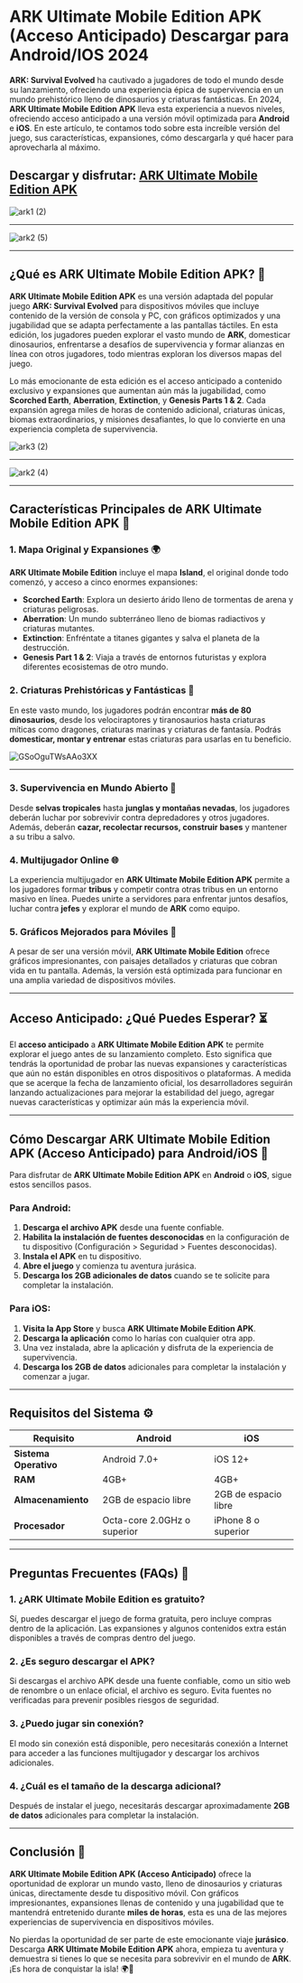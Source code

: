 # **ARK Ultimate Mobile Edition APK (Acceso Anticipado) Descargar para Android/IOS 2024**

**ARK: Survival Evolved** ha cautivado a jugadores de todo el mundo desde su lanzamiento, ofreciendo una experiencia épica de supervivencia en un mundo prehistórico lleno de dinosaurios y criaturas fantásticas. En 2024, **ARK Ultimate Mobile Edition APK** lleva esta experiencia a nuevos niveles, ofreciendo acceso anticipado a una versión móvil optimizada para **Android** e **iOS**. En este artículo, te contamos todo sobre esta increíble versión del juego, sus características, expansiones, cómo descargarla y qué hacer para aprovecharla al máximo.

## Descargar y disfrutar: [ARK Ultimate Mobile Edition APK](https://spoo.me/bbzkA5)

![ark1 (2)](https://github.com/user-attachments/assets/c8b15e87-241f-4f75-8b2b-8f68153c4797)

---

![ark2 (5)](https://github.com/user-attachments/assets/a055feb1-0237-4852-a36f-45f29fb07076)

---
## **¿Qué es ARK Ultimate Mobile Edition APK?** 🦖  

**ARK Ultimate Mobile Edition APK** es una versión adaptada del popular juego **ARK: Survival Evolved** para dispositivos móviles que incluye contenido de la versión de consola y PC, con gráficos optimizados y una jugabilidad que se adapta perfectamente a las pantallas táctiles. En esta edición, los jugadores pueden explorar el vasto mundo de **ARK**, domesticar dinosaurios, enfrentarse a desafíos de supervivencia y formar alianzas en línea con otros jugadores, todo mientras exploran los diversos mapas del juego.

Lo más emocionante de esta edición es el acceso anticipado a contenido exclusivo y expansiones que aumentan aún más la jugabilidad, como **Scorched Earth**, **Aberration**, **Extinction**, y **Genesis Parts 1 & 2**. Cada expansión agrega miles de horas de contenido adicional, criaturas únicas, biomas extraordinarios, y misiones desafiantes, lo que lo convierte en una experiencia completa de supervivencia.

![ark3 (2)](https://github.com/user-attachments/assets/1d72b37e-bf2a-4243-b7fa-9819e392cab0)

---

![ark2 (4)](https://github.com/user-attachments/assets/cd119c5c-1a4a-4b1e-8ec1-47bf6b38d92e)

---
## **Características Principales de ARK Ultimate Mobile Edition APK** 🌟

### **1. Mapa Original y Expansiones** 🌍  
**ARK Ultimate Mobile Edition** incluye el mapa **Island**, el original donde todo comenzó, y acceso a cinco enormes expansiones:  
- **Scorched Earth**: Explora un desierto árido lleno de tormentas de arena y criaturas peligrosas.  
- **Aberration**: Un mundo subterráneo lleno de biomas radiactivos y criaturas mutantes.  
- **Extinction**: Enfréntate a titanes gigantes y salva el planeta de la destrucción.  
- **Genesis Part 1 & 2**: Viaja a través de entornos futuristas y explora diferentes ecosistemas de otro mundo.

### **2. Criaturas Prehistóricas y Fantásticas** 🦕  
En este vasto mundo, los jugadores podrán encontrar **más de 80 dinosaurios**, desde los velociraptores y tiranosaurios hasta criaturas míticas como dragones, criaturas marinas y criaturas de fantasía. Podrás **domesticar, montar y entrenar** estas criaturas para usarlas en tu beneficio.

![GSoOguTWsAAo3XX](https://github.com/user-attachments/assets/63f54680-6f10-4ccc-91c8-98952a0e4a9f)

---
### **3. Supervivencia en Mundo Abierto** 🌿  
Desde **selvas tropicales** hasta **junglas y montañas nevadas**, los jugadores deberán luchar por sobrevivir contra depredadores y otros jugadores. Además, deberán **cazar, recolectar recursos, construir bases** y mantener a su tribu a salvo.

### **4. Multijugador Online** 🌐  
La experiencia multijugador en **ARK Ultimate Mobile Edition APK** permite a los jugadores formar **tribus** y competir contra otras tribus en un entorno masivo en línea. Puedes unirte a servidores para enfrentar juntos desafíos, luchar contra **jefes** y explorar el mundo de **ARK** como equipo.

### **5. Gráficos Mejorados para Móviles** 📱  
A pesar de ser una versión móvil, **ARK Ultimate Mobile Edition** ofrece gráficos impresionantes, con paisajes detallados y criaturas que cobran vida en tu pantalla. Además, la versión está optimizada para funcionar en una amplia variedad de dispositivos móviles.

---

## **Acceso Anticipado: ¿Qué Puedes Esperar?** ⏳

El **acceso anticipado** a **ARK Ultimate Mobile Edition APK** te permite explorar el juego antes de su lanzamiento completo. Esto significa que tendrás la oportunidad de probar las nuevas expansiones y características que aún no están disponibles en otros dispositivos o plataformas. A medida que se acerque la fecha de lanzamiento oficial, los desarrolladores seguirán lanzando actualizaciones para mejorar la estabilidad del juego, agregar nuevas características y optimizar aún más la experiencia móvil.

---

## **Cómo Descargar ARK Ultimate Mobile Edition APK (Acceso Anticipado) para Android/iOS** 📲

Para disfrutar de **ARK Ultimate Mobile Edition APK** en **Android** o **iOS**, sigue estos sencillos pasos.  

### **Para Android:**  
1. **Descarga el archivo APK** desde una fuente confiable.  
2. **Habilita la instalación de fuentes desconocidas** en la configuración de tu dispositivo (Configuración > Seguridad > Fuentes desconocidas).  
3. **Instala el APK** en tu dispositivo.  
4. **Abre el juego** y comienza tu aventura jurásica.  
5. **Descarga los 2GB adicionales de datos** cuando se te solicite para completar la instalación.

### **Para iOS:**  
1. **Visita la App Store** y busca **ARK Ultimate Mobile Edition APK**.  
2. **Descarga la aplicación** como lo harías con cualquier otra app.  
3. Una vez instalada, abre la aplicación y disfruta de la experiencia de supervivencia.  
4. **Descarga los 2GB de datos** adicionales para completar la instalación y comenzar a jugar.

---

## **Requisitos del Sistema** ⚙️

| **Requisito**           | **Android**             | **iOS**                  |  
|-------------------------|-------------------------|--------------------------|  
| **Sistema Operativo**    | Android 7.0+            | iOS 12+                  |  
| **RAM**                  | 4GB+                    | 4GB+                     |  
| **Almacenamiento**       | 2GB de espacio libre    | 2GB de espacio libre     |  
| **Procesador**           | Octa-core 2.0GHz o superior | iPhone 8 o superior |  

---

## **Preguntas Frecuentes (FAQs)** 🙋

### **1. ¿ARK Ultimate Mobile Edition es gratuito?**  
Sí, puedes descargar el juego de forma gratuita, pero incluye compras dentro de la aplicación. Las expansiones y algunos contenidos extra están disponibles a través de compras dentro del juego.

### **2. ¿Es seguro descargar el APK?**  
Si descargas el archivo APK desde una fuente confiable, como un sitio web de renombre o un enlace oficial, el archivo es seguro. Evita fuentes no verificadas para prevenir posibles riesgos de seguridad.

### **3. ¿Puedo jugar sin conexión?**  
El modo sin conexión está disponible, pero necesitarás conexión a Internet para acceder a las funciones multijugador y descargar los archivos adicionales.

### **4. ¿Cuál es el tamaño de la descarga adicional?**  
Después de instalar el juego, necesitarás descargar aproximadamente **2GB de datos** adicionales para completar la instalación.

---

## **Conclusión** 🏁

**ARK Ultimate Mobile Edition APK (Acceso Anticipado)** ofrece la oportunidad de explorar un mundo vasto, lleno de dinosaurios y criaturas únicas, directamente desde tu dispositivo móvil. Con gráficos impresionantes, expansiones llenas de contenido y una jugabilidad que te mantendrá entretenido durante **miles de horas**, esta es una de las mejores experiencias de supervivencia en dispositivos móviles.

No pierdas la oportunidad de ser parte de este emocionante viaje **jurásico**. Descarga **ARK Ultimate Mobile Edition APK** ahora, empieza tu aventura y demuestra si tienes lo que se necesita para sobrevivir en el mundo de **ARK**. ¡Es hora de conquistar la isla! 🌍🦖
